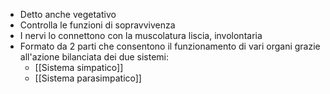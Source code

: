 * Detto anche vegetativo
* Controlla le funzioni di sopravvivenza
* I nervi lo connettono con la muscolatura liscia, involontaria
* Formato da 2 parti che consentono il funzionamento di vari organi grazie all'azione bilanciata dei due sistemi:
	* [[Sistema simpatico]]
	* [[Sistema parasimpatico]]